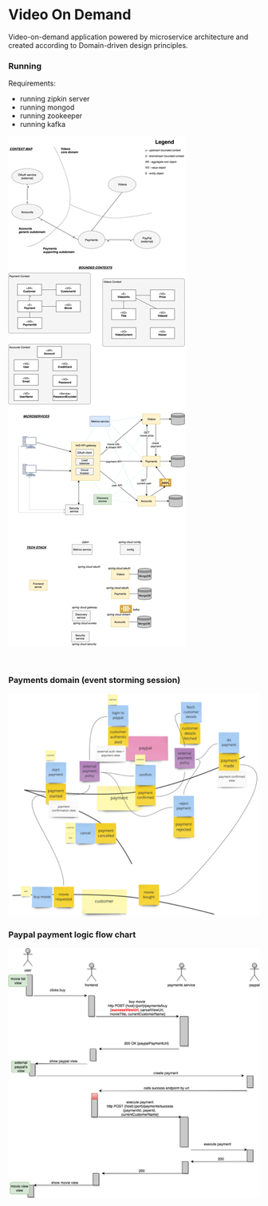 # Video On Demand

Video-on-demand application powered by microservice architecture and created according to Domain-driven design principles.

### Running
Requirements:
* running zipkin server
* running mongod
* running zookeeper
* running kafka

![alt text](https://raw.githubusercontent.com/krzykrucz/vod-microservices/master/images/VoD.jpg)

 <br />
 
### Payments domain (event storming session)

![alt text](https://raw.githubusercontent.com/krzykrucz/vod-microservices/master/images/Payments_event-storming.jpg)

### Paypal payment logic flow chart

![alt text](https://raw.githubusercontent.com/krzykrucz/vod-microservices/master/images/flow_paypal.jpg)

